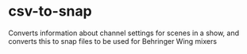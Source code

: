 # csv-to-snap
Converts information about channel settings for scenes in a show, and converts this to snap files to be used for Behringer Wing mixers
